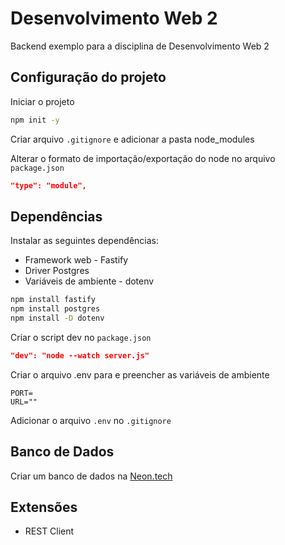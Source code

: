 # Desenvolvimento Web 2

Backend exemplo para a disciplina de Desenvolvimento Web 2


## Configuração do projeto

Iniciar o projeto
```bash
npm init -y
```

Criar arquivo `.gitignore` e adicionar a pasta node_modules

Alterar o formato de importação/exportação do node no arquivo `package.json`

```json
"type": "module",
```

## Dependências
Instalar as seguintes dependências:

- Framework web - Fastify
- Driver Postgres
- Variáveis de ambiente - dotenv

```bash
npm install fastify
npm install postgres
npm install -D dotenv
```

Criar o script dev no `package.json`

```json
"dev": "node --watch server.js"
```

Criar o arquivo .env para e preencher as variáveis de ambiente

```
PORT=
URL=""
```

Adicionar o arquivo `.env` no `.gitignore`

## Banco de Dados

Criar um banco de dados na [Neon.tech](https://neon.tech/)



## Extensões

- REST Client


